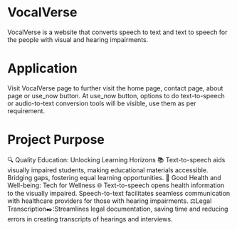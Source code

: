 # VocalVerse
VocalVerse is a website that converts speech to text and text to speech for the people with visual and hearing impairments.

# Application
Visit VocalVerse page to further visit the home page, contact page, about page or use_now button.
At use_now button, options to do text-to-speech or audio-to-text conversion tools will be visible, use them as per requirement.

# Project Purpose
🔍 Quality Education: Unlocking Learning Horizons 📚 Text-to-speech aids visually impaired students, making educational materials accessible. Bridging gaps, fostering equal learning opportunities.
💪 Good Health and Well-being: Tech for Wellness 🌐 Text-to-speech opens health information to the visually impaired. Speech-to-text facilitates seamless communication with healthcare providers for those with hearing impairments.
⚖️Legal Transcription✒️:Streamlines legal documentation, saving time and reducing errors in creating transcripts of hearings and interviews.
